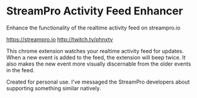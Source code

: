 # StreamPro Activity Feed Enhancer
Enhance the functionality of the realtime activity feed on streampro.io

https://streampro.io
http://twitch.tv/phnxtv

This chrome extension watches your realtime activity feed for updates. When a new event is added to the feed, the extension will beep twice. It also makes the new event more visually discernable from the older events in the feed.

Created for personal use. I've messaged the StreamPro developers about supporting something similar natively.
